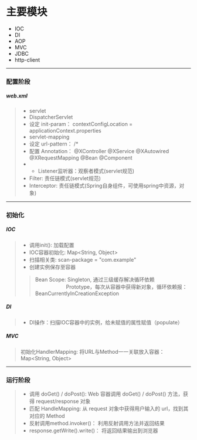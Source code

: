 # 主要模块

- IOC
- DI
- AOP
- MVC
- JDBC
- http-client
***
### 配置阶段

##### web.xml

> * servlet
> * DispatcherServlet
> * 设定 init-param： contextConfigLocation = applicationContext.properties
> * servlet-mapping
> * 设定 url-pattern： /*
> * 配置 Annotation： @XController @XService @XAutowired @XRequestMapping @Bean @Component
> * * Listener监听器：观察者模式(servlet规范)
>  * Filter: 责任链模式(servlet规范)
>  * Interceptor: 责任链模式(Spring自身组件，可使用spring中资源，对象)

***
### 初始化

##### IOC

> * 调用init(): 加载配置
> * IOC容器初始化: Map<String, Object>
> * 扫描相关类: scan-package = "com.example"
> * 创建实例保存至容器
> > Bean Scope: Singleton, 通过三级缓存解决循环依赖<br/>
> > 　　　　　　Prototype，每次从容器中获得新对象，循环依赖报：BeanCurrentlyInCreationException

##### DI

> * DI操作：扫描IOC容器中的实例，给未赋值的属性赋值（populate）

##### MVC

> 初始化HandlerMapping: 将URL与Method一一关联放入容器：Map<String, Object>

***
### 运行阶段

> * 调用 doGet() / doPost(): Web 容器调用 doGet() / doPost() 方法，获得 request/response 对象
> * 匹配 HandleMapping: 从 request 对象中获得用户输入的 url，找到其对应的 Method
> * 反射调用method.invoker()： 利用反射调用方法并返回结果
> * response.getWrite().write()： 将返回结果输出到浏览器